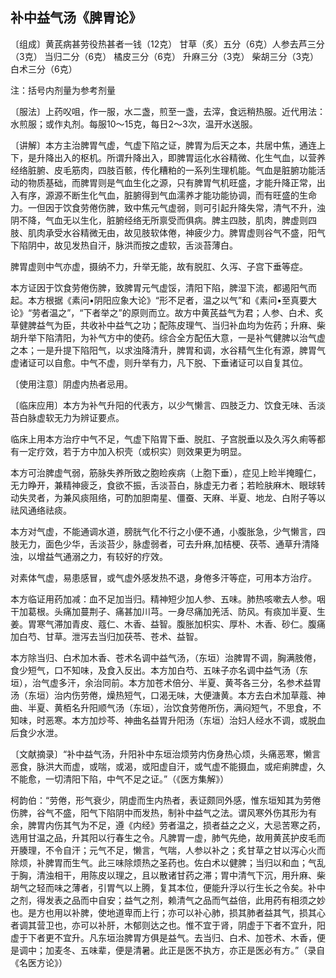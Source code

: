 ## 补中益气汤《脾胃论》

〔组成〕黄芪病甚劳役热甚者一钱（12克） 甘草（炙）五分（6克）人参去芦三分（3克） 当归二分（6克） 橘皮三分（6克） 升麻三分（3克） 柴胡三分（3克） 白术三分（6克）

注：括号内剂量为参考剂量

〔服法〕上药㕮咀，作一服，水二盏，煎至一盏，去滓，食远稍热服。近代用法：水煎服；或作丸剂。每服10～15克，每日2～3次，温开水送服。

〔讲解〕本方主治脾胃气虚，气虚下陷之证，脾胃为后天之本，共居中焦，通连上下，是升降出入的枢机。所谓升降出入，即脾胃运化水谷精微、化生气血，以营养经络脏腑、皮毛筋肉，四肢百骸，传化糟粕的一系列生理机能。气血是脏腑功能活动的物质基础，而脾胃则是气血生化之源，只有脾胃气机旺盛，才能升降正常，出入有序，源源不断生化气血，脏腑得到气血濡养才能功能协调，而有旺盛的生命力。一但因于饮食劳倦伤脾，致中焦元气虚弱，则可引起升降失常，清气不升，浊阴不降，气血无以生化，脏腑经络无所禀受而俱病。脾主四肢，肌肉，脾虚则四肢、肌肉承受水谷精微无由，故见肢软体倦，神疲少力。脾胃虚则谷气不盛，阳气下陷阴中，故见发热自汗，脉洪而按之虚软，舌淡苔薄白。

脾胃虚则中气亦虚，摄纳不力，升举无能，故有脱肛、久泻、子宫下垂等症。

本方证因于饮食劳倦伤脾，致脾胃元气虚馁，清阳下陷，脾湿下流，都遏阳气而起。本方根据《素问•阴阳应象大论》“形不足者，温之以气”和《素问•至真要大论》“劳者温之”，“下者举之”的原则而立。故方中黄芪益气为君；人参、白术、炙草健脾益气为臣，共收补中益气之功；配陈皮理气、当归补血均为佐药；升麻、柴胡升举下陷清阳，为补气方中的使药。综合全方配伍大意，一是补气健脾以治气虚之本；一是升提下陷阳气，以求浊降清升，脾胃和调，水谷精气生化有源，脾胃气虚诸证可以自愈。中气不虚，则升举有力，凡下脱、下垂诸证可以自复其位。

〔使用注意〕阴虚内热者忌用。

〔临床应用〕本方为补气升阳的代表方，以少气懒言、四肢乏力、饮食无味、舌淡苔白脉虚软无力为辨证要点。

临床上用本方治疗中气不足，气虚下陷胃下垂、脱肛、子宫脱垂以及久泻久痢等都有一定疗效，若于方中加入枳壳（或枳实）则效果更为明显。

本方可治脾虚气弱，筋脉失养所致之胞睑疾病（上胞下垂），症见上睑半掩瞳仁，无力睁开，兼精神疲乏，食欲不振，舌淡苔白，脉虚无力者；若睑肤麻木、眼球转动失灵者，为兼风痰阻络，可酌加胆南星、僵蚕、天麻、半夏、地龙、白附子等以祛风通络祛痰。

本方对气虚，不能通调水道，膀胱气化不行之小便不通，小腹胀急，少气懒言，四肢无力，面色少华，舌淡苔少，脉虚弱者，可去升麻,加桔梗、茯苓、通草升清降浊，以增益气通溺之力，有较好的疗效。

对素体气虚，易患感冒，或气虚外感发热不退，身倦多汗等症，可用本方治疗。

本方临证用药加减：血不足加当归。精神短少加人参、五味。肺热咳嗽去人参。咽干加葛根。头痛加蔓荆子、痛甚加川芎。一身尽痛加羌活、防风。有痰加半夏、生姜。胃寒气滞加青皮、蔻仁、木香、益智。腹胀加枳实、厚朴、木香、砂仁。腹痛加白芍、甘草。泄泻去当归加茯苓、苍术、益智。

本方除当归、白术加木香、苍术名调中益气汤，（东垣）治脾胃不调，胸满肢倦，食少短气，口不知味，及食入反出。本方加白芍、五味子亦名调中益气汤（东垣），治气虚多汗，余治同前。本方加苍术倍分、半夏、黄芩各三分，名参术益胃汤（东垣）治内伤劳倦，燥热短气，口渴无味，大便溏黄。本方去白术加草蔻、神曲、半夏、黄栢名升阳顺气汤（东垣），治饮食劳倦所伤，满闷短气，不思食，不知味，时恶寒。本方加炒芩、神曲名益胃升阳汤（东垣）治妇人经水不调，或脱血后食少水泄。

〔文献摘录〕“补中益气汤，升阳补中东垣治烦劳内伤身热心烦，头痛恶寒，懒言恶食，脉洪大而虚，或喘，或渴，或阳虚自汗，或气虚不能摄血，或疟痢脾虚，久不能愈，一切清阳下陷，中气不足之证。”（《医方集解》）

柯韵伯：“劳倦，形气衰少，阴虚而生内热者，表证颇同外感，惟东垣知其为劳倦伤脾，谷气不盛，阳气下陷阴中而发热，制补中益气之法。谓风寒外伤其形为有余，脾胃内伤其气为不足，遵《内经》劳者温之，损者益之之义，大忌苦寒之药，选用甘温之品，升其阳以行春生之令。凡脾胃一虚，肺气先绝，故用黄芪护皮毛而开腠理，不令自汗；元气不足，懒言，气喘，人参以补之；炙甘草之甘以泻心火而除烦，补脾胃而生气。此三味除烦热之圣药也。佐白术以健脾；当归以和血；气乱于胸，清浊相干，用陈皮以理之，且以散诸甘药之滞；胃中清气下沉，用升麻、柴胡气之轻而味之薄者，引胃气以上腾，复其本位，便能升浮以行生长之令矣。补中之剂，得发表之品而中自安；益气之剂，赖清气之品而气益倍，此用药有相须之妙也。是方也用以补脾，使地道卑而上行；亦可以补心肺，损其肺者益其气，损其心者调其营卫也，亦可以补肝，木郁则达之也。惟不宜于肾，阴虚于下者不宜升，阳虚于下者更不宜升。凡东垣治脾胃方俱是益气。去当归、白术、加苍术、木香，便是调中；加麦冬、五味辈，便是清暑。此正是医不执方，亦正是医必有方。”（录自《名医方论》）

